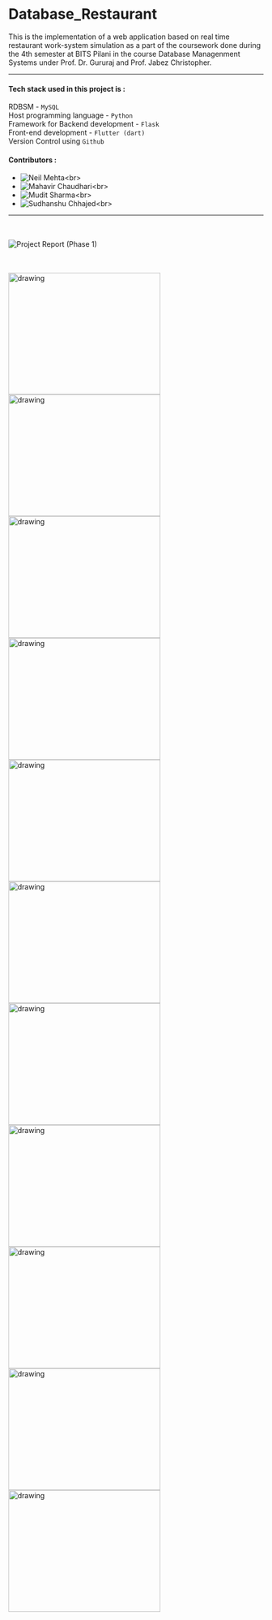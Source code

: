 # Database_Restaurant
This is the implementation of a web application based on real time restaurant work-system simulation as a part of the coursework done during the 4th semester at BITS Pilani in the course Database Managenment Systems under Prof. Dr. Gururaj and Prof. Jabez Christopher.

---
#### Tech stack used in this project is : <br>
RDBSM - `MySQL`      <br>
Host programming language - `Python`      <br>
Framework for Backend development - `Flask`      <br>
Front-end development - `Flutter (dart)`        <br>
Version Control using `Github`     <br>

#### Contributors : <br>
- ![Neil Mehta]("https://github.com/neilmehta31")<br>
- ![Mahavir Chaudhari]("https://github.com/mveer1")<br>
- ![Mudit Sharma]("https://github.com/MuditSharma29")<br>
- ![Sudhanshu Chhajed]("https://github.com/Sudhanshu-Chhajed")<br>

---
<br><br>
![Project Report (Phase 1)]("https://github.com/mveer1/Database_Restaurant/blob/main/DBMS_Project_report.pdf")
 
<br><br>
<img src="https://github.com/mveer1/Database_Restaurant/blob/main/screenshots/1%20(4).jpeg" alt="drawing" width="300" height="240"/>   <img src="https://github.com/mveer1/Database_Restaurant/blob/main/screenshots/1%20(5).jpeg" alt="drawing" width="300" height="240"/> 
<img src="https://github.com/mveer1/Database_Restaurant/blob/main/screenshots/1%20(6).jpeg" alt="drawing" width="300" height="240"/>  <img src="https://github.com/mveer1/Database_Restaurant/blob/main/screenshots/1%20(7).jpeg" alt="drawing" width="300" height="240"/>
<img src="https://github.com/mveer1/Database_Restaurant/blob/main/screenshots/1%20(1).jpeg" alt="drawing" width="300" height="240"/>  <img src="https://github.com/mveer1/Database_Restaurant/blob/main/screenshots/1%20(2).jpeg" alt="drawing" width="300" height="240"/>
<img src="https://github.com/mveer1/Database_Restaurant/blob/main/screenshots/1%20(3).jpeg" alt="drawing" width="300" height="240"/>  <img src="https://github.com/mveer1/Database_Restaurant/blob/main/screenshots/1%20(8).jpeg" alt="drawing" width="300" height="240"/>
<img src="https://github.com/mveer1/Database_Restaurant/blob/main/screenshots/1%20(9).jpeg" alt="drawing" width="300" height="240"/>  <img src="https://github.com/mveer1/Database_Restaurant/blob/main/screenshots/1%20(10).jpeg" alt="drawing" width="300" height="240"/>
<img src="https://github.com/mveer1/Database_Restaurant/blob/main/screenshots/1%20(11).jpeg" alt="drawing" width="300" height="240"/>
